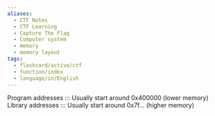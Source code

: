 ```yaml
---
aliases:
  - CTF Notes
  - CTF Learning
  - Capture The Flag
  - Computer system
  - memory
  - memory layout
tags:
  - flashcard/active/ctf
  - function/index
  - language/in/English
---
```


Program addresses ::: Usually start around 0x400000 (lower memory)
Library addresses ::: Usually start around 0x7f... (higher memory) <!--SR:!2024-12-02,1,230!2000-01-01,1,250-->
